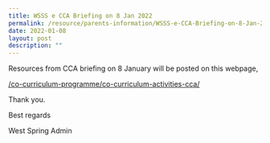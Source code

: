 ```yaml
---
title: WSSS e CCA Briefing on 8 Jan 2022
permalink: /resource/parents-information/WSSS-e-CCA-Briefing-on-8-Jan-2022
date: 2022-01-08
layout: post
description: ""
---
```

Resources from CCA briefing on 8 January will be posted on this webpage,

[/co-curriculum-programme/co-curriculum-activities-cca/](https://westspringsec.moe.edu.sg/co-curriculum-programme/co-curriculum-activities-cca/)

Thank you.

Best regards

West Spring Admin
